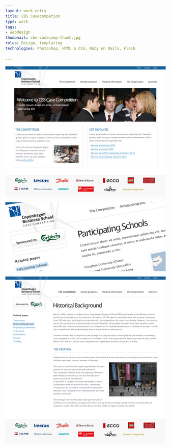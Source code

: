 ```yaml
---
layout: work_entry
title: CBS Casecompetion
type: work
tags:
- webdesign
thumbnail: cbs-casecomp-thumb.jpg
roles: Design, templating
technologies: Photoshop, HTML & CSS, Ruby on Rails, Flash

---
```


<p><img src="/assets/images/work/2010-06-22_cbs_casecompetition_1.jpg" class="illustration" title="Screenshot 1" alt="Screenshot 1" /></p>

<p><img src="/assets/images/work/2010-06-22_cbs_casecompetition_2.jpg" class="illustration" title="Screenshot 2" alt="Screenshot 2" /></p>

<p><img src="/assets/images/work/2010-06-22_cbs_casecompetition_3.jpg" class="illustration" title="Screenshot 3" alt="Screenshot 3" /></p>


